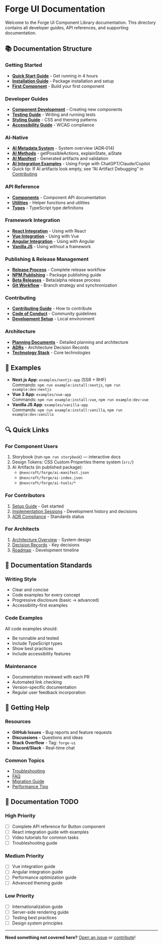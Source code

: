 # Forge UI Documentation

Welcome to the Forge UI Component Library documentation. This directory contains all developer guides, API references, and supporting documentation.

## 📚 Documentation Structure

### Getting Started
- **[Quick Start Guide](../plans/quick-start-guide.md)** - Get running in 4 hours
- **[Installation Guide](./guides/installation.md)** - Package installation and setup
- **[First Component](./guides/first-component.md)** - Build your first component

### Developer Guides
- **[Component Development](./guides/component-development.md)** - Creating new components
- **[Testing Guide](./guides/testing.md)** - Writing and running tests
- **[Styling Guide](./guides/styling.md)** - CSS and theming patterns
- **[Accessibility Guide](./guides/accessibility.md)** - WCAG compliance

### AI‑Native
- **[AI Metadata System](./ai-metadata-system.md)** - System overview (ADR‑014)
- **[AI Methods](./ai-methods.md)** - getPossibleActions, explainState, aiState
- **[AI Manifest](./ai-manifest.md)** - Generated artifacts and validation
- **[AI Integration Examples](./ai-integration-examples.md)** - Using Forge with ChatGPT/Claude/Copilot
 - Quick tip: If AI artifacts look empty, see “AI Artifact Debugging” in [Contributing](./CONTRIBUTING.md#ai-artifact-debugging-quick-tip)

### API Reference
- **[Components](./api/components/)** - Component API documentation
- **[Utilities](./api/utilities/)** - Helper functions and utilities
- **[Types](./api/types/)** - TypeScript type definitions

### Framework Integration
- **[React Integration](./guides/react-integration.md)** - Using with React
- **[Vue Integration](./guides/vue-integration.md)** - Using with Vue
- **[Angular Integration](./guides/angular-integration.md)** - Using with Angular
- **[Vanilla JS](./guides/vanilla-js.md)** - Using without a framework

### Publishing & Release Management
- **[Release Process](./guides/release-process.md)** - Complete release workflow
- **[NPM Publishing](./guides/npm-publishing.md)** - Package publishing guide
- **[Beta Releases](./guides/beta-releases.md)** - Beta/alpha release process
- **[Git Workflow](./git-workflow.md)** - Branch strategy and synchronization

### Contributing
- **[Contributing Guide](./CONTRIBUTING.md)** - How to contribute
- **[Code of Conduct](./CODE_OF_CONDUCT.md)** - Community guidelines
- **[Development Setup](./guides/development-setup.md)** - Local environment

### Architecture
- **[Planning Documents](../plans/)** - Detailed planning and architecture
- **[ADRs](../plans/adrs/)** - Architecture Decision Records
- **[Technology Stack](../plans/architecture/technology-stack.md)** - Core technologies

## 🧪 Examples

- **Next.js App**: `examples/nextjs-app` (SSR + RHF)  
  Commands: `npm run example:install:nextjs`, `npm run example:dev:nextjs`
- **Vue 3 App**: `examples/vue-app`  
  Commands: `npm run example:install:vue`, `npm run example:dev:vue`
- **Vanilla JS App**: `examples/vanilla-app`  
  Commands: `npm run example:install:vanilla`, `npm run example:dev:vanilla`

## 🔍 Quick Links

### For Component Users
1. Storybook (run `npm run storybook`) — interactive docs
2. Design Tokens: CSS Custom Properties theme system (`src/`)
3. AI Artifacts (in published package):
   - `@nexcraft/forge/ai-manifest.json`
   - `@nexcraft/forge/ai-index.json`
   - `@nexcraft/forge/ai-tools/*`

### For Contributors
1. [Setup Guide](./CONTRIBUTING.md#setup) - Get started
2. [Implementation Sessions](./implementation-sessions/) - Development history and decisions
3. [ADR Compliance](./IMPLEMENTATION_STATUS.md#adr-compliance-matrix) - Standards status

### For Architects
1. [Architecture Overview](../plans/architecture/component-architecture.md) - System design
2. [Decision Records](../plans/adrs/) - Key decisions
3. [Roadmap](../plans/implementation-roadmap.md) - Development timeline

## 📖 Documentation Standards

### Writing Style
- Clear and concise
- Code examples for every concept
- Progressive disclosure (basic → advanced)
- Accessibility-first examples

### Code Examples
All code examples should:
- Be runnable and tested
- Include TypeScript types
- Show best practices
- Include accessibility features

### Maintenance
- Documentation reviewed with each PR
- Automated link checking
- Version-specific documentation
- Regular user feedback incorporation

## 🚀 Getting Help

### Resources
- **GitHub Issues** - Bug reports and feature requests
- **Discussions** - Questions and ideas
- **Stack Overflow** - Tag: `forge-ui`
- **Discord/Slack** - Real-time chat

### Common Topics
- [Troubleshooting](./guides/troubleshooting.md)
- [FAQ](./FAQ.md)
- [Migration Guide](./guides/migration.md)
- [Performance Tips](./guides/performance.md)

## 📝 Documentation TODO

### High Priority
- [ ] Complete API reference for Button component
- [ ] React integration guide with examples
- [ ] Video tutorials for common tasks
- [ ] Troubleshooting guide

### Medium Priority
- [ ] Vue integration guide
- [ ] Angular integration guide
- [ ] Performance optimization guide
- [ ] Advanced theming guide

### Low Priority
- [ ] Internationalization guide
- [ ] Server-side rendering guide
- [ ] Testing best practices
- [ ] Design system principles

---

**Need something not covered here?** [Open an issue](https://github.com/your-org/forge/issues) or [contribute](./CONTRIBUTING.md)!
